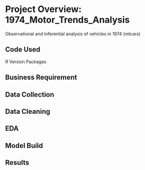 # Project Overview: 1974_Motor_Trends_Analysis
Observational and Inferential analysis of vehicles in 1974 (mtcars)

## Code Used
R Version
Packages

## Business Requirement

## Data Collection

## Data Cleaning

## EDA

## Model Build

## Results

